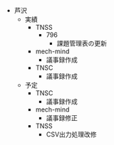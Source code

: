 - 芦沢
	- 実績
		- TNSS
			- 796
				- 課題管理表の更新
		- mech-mind
			- 議事録作成
		- TNSC
			- 議事録作成
	- 予定
		- TNSC
			- 議事録作成
		- mech-mind
			- 議事録修正
		- TNSS
			- CSV出力処理改修



